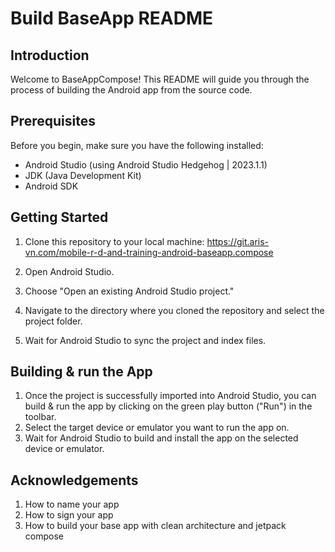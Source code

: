 # Build BaseApp README

## Introduction
Welcome to BaseAppCompose! This README will guide you through the process of building the Android app from the source code.

## Prerequisites
Before you begin, make sure you have the following installed:
- Android Studio (using Android Studio Hedgehog | 2023.1.1)
- JDK (Java Development Kit)
- Android SDK

## Getting Started
1. Clone this repository to your local machine: https://git.aris-vn.com/mobile-r-d-and-training-android-baseapp.compose
2. Open Android Studio.

3. Choose "Open an existing Android Studio project."

4. Navigate to the directory where you cloned the repository and select the project folder.

5. Wait for Android Studio to sync the project and index files.

## Building & run the App
1. Once the project is successfully imported into Android Studio, you can build & run the app by clicking on the green play button ("Run") in the toolbar.
2. Select the target device or emulator you want to run the app on.
3. Wait for Android Studio to build and install the app on the selected device or emulator.

## Acknowledgements
1. How to name your app
2. How to sign your app
3. How to build your base app with clean architecture and jetpack compose
